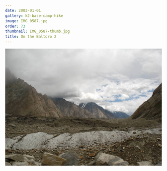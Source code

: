 ```yaml
---
date: 2003-01-01
gallery: k2-base-camp-hike
image: IMG_0587.jpg
order: 73
thumbnail: IMG_0587-thumb.jpg
title: On the Baltoro 2
---
```


![On the Baltoro 2](./IMG_0587.jpg)